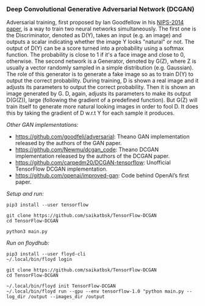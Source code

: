 ### Deep Convolutional Generative Adversarial Network (DCGAN)

Adversarial training, first proposed by Ian Goodfellow in his [NIPS-2014 paper](https://arxiv.org/abs/1406.2661), is a way to train two neural networks simultaneously. The first one is the Discriminator, denoted as D(Y), takes an input (e.g. an image) and outputs a scalar indicating whether the image Y looks "natural" or not. The output of D(Y) can be a score turned into a probability using a softmax function. The probability is close to 1 if it's a face image and close to 0, otherwise. The second network is a Generator, denoted by G(Z), where Z is usually a vector randomly sampled in a simple distribution (e.g. Gaussian). The role of this generator is to generate a fake image so as to train D(Y) to output the correct probability. During training, D is shown a real image and it adjusts its parameters to output the correct probability. Then it is shown an image generated by G. D, again, adjusts its parameters to make its output D(G(Z)), large (following the gradient of a predefined function). But G(Z) will train itself to generate more natural looking images in order to fool D. It does this by taking the gradient of D w.r.t Y for each sample it produces.

*Other GAN implementations:*

- https://github.com/goodfeli/adversarial: Theano GAN implementation released by the authors of the GAN paper.
- https://github.com/Newmu/dcgan_code: Theano DCGAN implementation released by the authors of the DCGAN paper.
- https://github.com/carpedm20/DCGAN-tensorflow: Unofficial TensorFlow DCGAN implementation.
- https://github.com/openai/improved-gan: Code behind OpenAI’s first paper.

*Setup and run:*

```
pip3 install --user tensorflow

git clone https://github.com/saikatbsk/TensorFlow-DCGAN
cd TensorFlow-DCGAN

python3 main.py
```

*Run on floydhub:*

```
pip3 install --user floyd-cli
~/.local/bin/floyd login

git clone https://github.com/saikatbsk/TensorFlow-DCGAN
cd TensorFlow-DCGAN

~/.local/bin/floyd init TensorFlow-DCGAN
~/.local/bin/floyd run --gpu --env tensorflow-1.0 "python main.py --log_dir /output --images_dir /output
```
